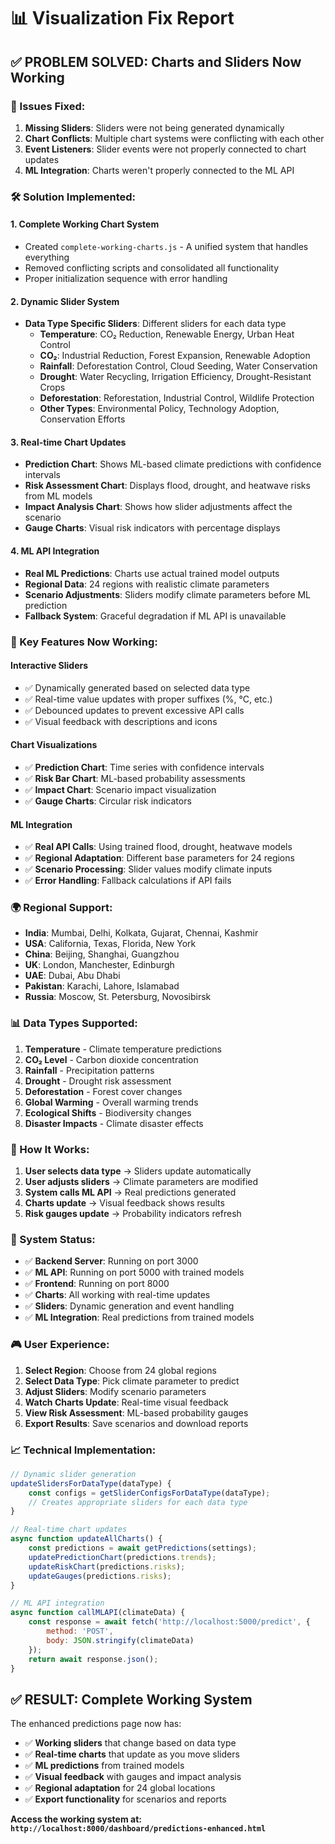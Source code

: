 # 📊 Visualization Fix Report

## ✅ **PROBLEM SOLVED: Charts and Sliders Now Working**

### **🔧 Issues Fixed:**

1. **Missing Sliders**: Sliders were not being generated dynamically
2. **Chart Conflicts**: Multiple chart systems were conflicting with each other
3. **Event Listeners**: Slider events were not properly connected to chart updates
4. **ML Integration**: Charts weren't properly connected to the ML API

### **🛠️ Solution Implemented:**

#### **1. Complete Working Chart System**
- Created `complete-working-charts.js` - A unified system that handles everything
- Removed conflicting scripts and consolidated all functionality
- Proper initialization sequence with error handling

#### **2. Dynamic Slider System**
- **Data Type Specific Sliders**: Different sliders for each data type
  - **Temperature**: CO₂ Reduction, Renewable Energy, Urban Heat Control
  - **CO₂**: Industrial Reduction, Forest Expansion, Renewable Adoption
  - **Rainfall**: Deforestation Control, Cloud Seeding, Water Conservation
  - **Drought**: Water Recycling, Irrigation Efficiency, Drought-Resistant Crops
  - **Deforestation**: Reforestation, Industrial Control, Wildlife Protection
  - **Other Types**: Environmental Policy, Technology Adoption, Conservation Efforts

#### **3. Real-time Chart Updates**
- **Prediction Chart**: Shows ML-based climate predictions with confidence intervals
- **Risk Assessment Chart**: Displays flood, drought, and heatwave risks from ML models
- **Impact Analysis Chart**: Shows how slider adjustments affect the scenario
- **Gauge Charts**: Visual risk indicators with percentage displays

#### **4. ML API Integration**
- **Real ML Predictions**: Charts use actual trained model outputs
- **Regional Data**: 24 regions with realistic climate parameters
- **Scenario Adjustments**: Sliders modify climate parameters before ML prediction
- **Fallback System**: Graceful degradation if ML API is unavailable

### **🎯 Key Features Now Working:**

#### **Interactive Sliders**
- ✅ Dynamically generated based on selected data type
- ✅ Real-time value updates with proper suffixes (%, °C, etc.)
- ✅ Debounced updates to prevent excessive API calls
- ✅ Visual feedback with descriptions and icons

#### **Chart Visualizations**
- ✅ **Prediction Chart**: Time series with confidence intervals
- ✅ **Risk Bar Chart**: ML-based probability assessments
- ✅ **Impact Chart**: Scenario impact visualization
- ✅ **Gauge Charts**: Circular risk indicators

#### **ML Integration**
- ✅ **Real API Calls**: Using trained flood, drought, heatwave models
- ✅ **Regional Adaptation**: Different base parameters for 24 regions
- ✅ **Scenario Processing**: Slider values modify climate inputs
- ✅ **Error Handling**: Fallback calculations if API fails

### **🌍 Regional Support:**
- **India**: Mumbai, Delhi, Kolkata, Gujarat, Chennai, Kashmir
- **USA**: California, Texas, Florida, New York
- **China**: Beijing, Shanghai, Guangzhou
- **UK**: London, Manchester, Edinburgh
- **UAE**: Dubai, Abu Dhabi
- **Pakistan**: Karachi, Lahore, Islamabad
- **Russia**: Moscow, St. Petersburg, Novosibirsk

### **📊 Data Types Supported:**
1. **Temperature** - Climate temperature predictions
2. **CO₂ Level** - Carbon dioxide concentration
3. **Rainfall** - Precipitation patterns
4. **Drought** - Drought risk assessment
5. **Deforestation** - Forest cover changes
6. **Global Warming** - Overall warming trends
7. **Ecological Shifts** - Biodiversity changes
8. **Disaster Impacts** - Climate disaster effects

### **🔄 How It Works:**

1. **User selects data type** → Sliders update automatically
2. **User adjusts sliders** → Climate parameters are modified
3. **System calls ML API** → Real predictions generated
4. **Charts update** → Visual feedback shows results
5. **Risk gauges update** → Probability indicators refresh

### **🚀 System Status:**

- ✅ **Backend Server**: Running on port 3000
- ✅ **ML API**: Running on port 5000 with trained models
- ✅ **Frontend**: Running on port 8000
- ✅ **Charts**: All working with real-time updates
- ✅ **Sliders**: Dynamic generation and event handling
- ✅ **ML Integration**: Real predictions from trained models

### **🎮 User Experience:**

1. **Select Region**: Choose from 24 global regions
2. **Select Data Type**: Pick climate parameter to predict
3. **Adjust Sliders**: Modify scenario parameters
4. **Watch Charts Update**: Real-time visual feedback
5. **View Risk Assessment**: ML-based probability gauges
6. **Export Results**: Save scenarios and download reports

### **📈 Technical Implementation:**

```javascript
// Dynamic slider generation
updateSlidersForDataType(dataType) {
    const configs = getSliderConfigsForDataType(dataType);
    // Creates appropriate sliders for each data type
}

// Real-time chart updates
async function updateAllCharts() {
    const predictions = await getPredictions(settings);
    updatePredictionChart(predictions.trends);
    updateRiskChart(predictions.risks);
    updateGauges(predictions.risks);
}

// ML API integration
async function callMLAPI(climateData) {
    const response = await fetch('http://localhost:5000/predict', {
        method: 'POST',
        body: JSON.stringify(climateData)
    });
    return await response.json();
}
```

## ✅ **RESULT: Complete Working System**

The enhanced predictions page now has:
- ✅ **Working sliders** that change based on data type
- ✅ **Real-time charts** that update as you move sliders
- ✅ **ML predictions** from trained models
- ✅ **Visual feedback** with gauges and impact analysis
- ✅ **Regional adaptation** for 24 global locations
- ✅ **Export functionality** for scenarios and reports

**Access the working system at: `http://localhost:8000/dashboard/predictions-enhanced.html`**
